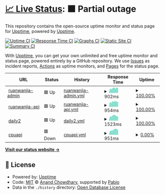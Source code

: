 # [📈 Live Status](https://demo.upptime.js.org): <!--live status--> **🟧 Partial outage**

This repository contains the open-source uptime monitor and status page for [Upptime](https://upptime.js.org), powered by [Upptime](https://github.com/upptime/upptime).

[![Uptime CI](https://github.com/zhangskills/upptime/workflows/Uptime%20CI/badge.svg)](https://github.com/zhangskills/upptime/actions?query=workflow%3A%22Uptime+CI%22)
[![Response Time CI](https://github.com/zhangskills/upptime/workflows/Response%20Time%20CI/badge.svg)](https://github.com/zhangskills/upptime/actions?query=workflow%3A%22Response+Time+CI%22)
[![Graphs CI](https://github.com/zhangskills/upptime/workflows/Graphs%20CI/badge.svg)](https://github.com/zhangskills/upptime/actions?query=workflow%3A%22Graphs+CI%22)
[![Static Site CI](https://github.com/zhangskills/upptime/workflows/Static%20Site%20CI/badge.svg)](https://github.com/zhangskills/upptime/actions?query=workflow%3A%22Static+Site+CI%22)
[![Summary CI](https://github.com/zhangskills/upptime/workflows/Summary%20CI/badge.svg)](https://github.com/zhangskills/upptime/actions?query=workflow%3A%22Summary+CI%22)

With [Upptime](https://upptime.js.org), you can get your own unlimited and free uptime monitor and status page, powered entirely by a GitHub repository. We use [Issues](https://github.com/upptime/upptime/issues) as incident reports, [Actions](https://github.com/zhangskills/upptime/actions) as uptime monitors, and [Pages](https://demo.upptime.js.org) for the status page.

<!--start: status pages-->
<!-- This summary is generated by Upptime (https://github.com/upptime/upptime) -->
<!-- Do not edit this manually, your changes will be overwritten -->
<!-- prettier-ignore -->
| URL | Status | History | Response Time | Uptime |
| --- | ------ | ------- | ------------- | ------ |
| <img alt="" src="https://icons.duckduckgo.com/ip3/jzadmin.ruanwanjia.com.ico" height="13"> [ruanwanjia-admin](https://jzadmin.ruanwanjia.com) | 🟩 Up | [ruanwanjia-admin.yml](https://github.com/zhangskills/upptime/commits/HEAD/history/ruanwanjia-admin.yml) | <details><summary><img alt="Response time graph" src="./graphs/ruanwanjia-admin/response-time-week.png" height="20"> 902ms</summary><br><a href="https://zhangskills.github.io/upptime/history/ruanwanjia-admin"><img alt="Response time 1012" src="https://img.shields.io/endpoint?url=https%3A%2F%2Fraw.githubusercontent.com%2Fzhangskills%2Fupptime%2FHEAD%2Fapi%2Fruanwanjia-admin%2Fresponse-time.json"></a><br><a href="https://zhangskills.github.io/upptime/history/ruanwanjia-admin"><img alt="24-hour response time 891" src="https://img.shields.io/endpoint?url=https%3A%2F%2Fraw.githubusercontent.com%2Fzhangskills%2Fupptime%2FHEAD%2Fapi%2Fruanwanjia-admin%2Fresponse-time-day.json"></a><br><a href="https://zhangskills.github.io/upptime/history/ruanwanjia-admin"><img alt="7-day response time 902" src="https://img.shields.io/endpoint?url=https%3A%2F%2Fraw.githubusercontent.com%2Fzhangskills%2Fupptime%2FHEAD%2Fapi%2Fruanwanjia-admin%2Fresponse-time-week.json"></a><br><a href="https://zhangskills.github.io/upptime/history/ruanwanjia-admin"><img alt="30-day response time 1031" src="https://img.shields.io/endpoint?url=https%3A%2F%2Fraw.githubusercontent.com%2Fzhangskills%2Fupptime%2FHEAD%2Fapi%2Fruanwanjia-admin%2Fresponse-time-month.json"></a><br><a href="https://zhangskills.github.io/upptime/history/ruanwanjia-admin"><img alt="1-year response time 1012" src="https://img.shields.io/endpoint?url=https%3A%2F%2Fraw.githubusercontent.com%2Fzhangskills%2Fupptime%2FHEAD%2Fapi%2Fruanwanjia-admin%2Fresponse-time-year.json"></a></details> | <details><summary><a href="https://zhangskills.github.io/upptime/history/ruanwanjia-admin">100.00%</a></summary><a href="https://zhangskills.github.io/upptime/history/ruanwanjia-admin"><img alt="All-time uptime 99.97%" src="https://img.shields.io/endpoint?url=https%3A%2F%2Fraw.githubusercontent.com%2Fzhangskills%2Fupptime%2FHEAD%2Fapi%2Fruanwanjia-admin%2Fuptime.json"></a><br><a href="https://zhangskills.github.io/upptime/history/ruanwanjia-admin"><img alt="24-hour uptime 100.00%" src="https://img.shields.io/endpoint?url=https%3A%2F%2Fraw.githubusercontent.com%2Fzhangskills%2Fupptime%2FHEAD%2Fapi%2Fruanwanjia-admin%2Fuptime-day.json"></a><br><a href="https://zhangskills.github.io/upptime/history/ruanwanjia-admin"><img alt="7-day uptime 100.00%" src="https://img.shields.io/endpoint?url=https%3A%2F%2Fraw.githubusercontent.com%2Fzhangskills%2Fupptime%2FHEAD%2Fapi%2Fruanwanjia-admin%2Fuptime-week.json"></a><br><a href="https://zhangskills.github.io/upptime/history/ruanwanjia-admin"><img alt="30-day uptime 100.00%" src="https://img.shields.io/endpoint?url=https%3A%2F%2Fraw.githubusercontent.com%2Fzhangskills%2Fupptime%2FHEAD%2Fapi%2Fruanwanjia-admin%2Fuptime-month.json"></a><br><a href="https://zhangskills.github.io/upptime/history/ruanwanjia-admin"><img alt="1-year uptime 99.97%" src="https://img.shields.io/endpoint?url=https%3A%2F%2Fraw.githubusercontent.com%2Fzhangskills%2Fupptime%2FHEAD%2Fapi%2Fruanwanjia-admin%2Fuptime-year.json"></a></details>
| <img alt="" src="https://icons.duckduckgo.com/ip3/jzapi.ruanwanjia.com.ico" height="13"> [ruanwanjia-api](https://jzapi.ruanwanjia.com/) | 🟩 Up | [ruanwanjia-api.yml](https://github.com/zhangskills/upptime/commits/HEAD/history/ruanwanjia-api.yml) | <details><summary><img alt="Response time graph" src="./graphs/ruanwanjia-api/response-time-week.png" height="20"> 954ms</summary><br><a href="https://zhangskills.github.io/upptime/history/ruanwanjia-api"><img alt="Response time 987" src="https://img.shields.io/endpoint?url=https%3A%2F%2Fraw.githubusercontent.com%2Fzhangskills%2Fupptime%2FHEAD%2Fapi%2Fruanwanjia-api%2Fresponse-time.json"></a><br><a href="https://zhangskills.github.io/upptime/history/ruanwanjia-api"><img alt="24-hour response time 929" src="https://img.shields.io/endpoint?url=https%3A%2F%2Fraw.githubusercontent.com%2Fzhangskills%2Fupptime%2FHEAD%2Fapi%2Fruanwanjia-api%2Fresponse-time-day.json"></a><br><a href="https://zhangskills.github.io/upptime/history/ruanwanjia-api"><img alt="7-day response time 954" src="https://img.shields.io/endpoint?url=https%3A%2F%2Fraw.githubusercontent.com%2Fzhangskills%2Fupptime%2FHEAD%2Fapi%2Fruanwanjia-api%2Fresponse-time-week.json"></a><br><a href="https://zhangskills.github.io/upptime/history/ruanwanjia-api"><img alt="30-day response time 1011" src="https://img.shields.io/endpoint?url=https%3A%2F%2Fraw.githubusercontent.com%2Fzhangskills%2Fupptime%2FHEAD%2Fapi%2Fruanwanjia-api%2Fresponse-time-month.json"></a><br><a href="https://zhangskills.github.io/upptime/history/ruanwanjia-api"><img alt="1-year response time 987" src="https://img.shields.io/endpoint?url=https%3A%2F%2Fraw.githubusercontent.com%2Fzhangskills%2Fupptime%2FHEAD%2Fapi%2Fruanwanjia-api%2Fresponse-time-year.json"></a></details> | <details><summary><a href="https://zhangskills.github.io/upptime/history/ruanwanjia-api">100.00%</a></summary><a href="https://zhangskills.github.io/upptime/history/ruanwanjia-api"><img alt="All-time uptime 86.07%" src="https://img.shields.io/endpoint?url=https%3A%2F%2Fraw.githubusercontent.com%2Fzhangskills%2Fupptime%2FHEAD%2Fapi%2Fruanwanjia-api%2Fuptime.json"></a><br><a href="https://zhangskills.github.io/upptime/history/ruanwanjia-api"><img alt="24-hour uptime 100.00%" src="https://img.shields.io/endpoint?url=https%3A%2F%2Fraw.githubusercontent.com%2Fzhangskills%2Fupptime%2FHEAD%2Fapi%2Fruanwanjia-api%2Fuptime-day.json"></a><br><a href="https://zhangskills.github.io/upptime/history/ruanwanjia-api"><img alt="7-day uptime 100.00%" src="https://img.shields.io/endpoint?url=https%3A%2F%2Fraw.githubusercontent.com%2Fzhangskills%2Fupptime%2FHEAD%2Fapi%2Fruanwanjia-api%2Fuptime-week.json"></a><br><a href="https://zhangskills.github.io/upptime/history/ruanwanjia-api"><img alt="30-day uptime 100.00%" src="https://img.shields.io/endpoint?url=https%3A%2F%2Fraw.githubusercontent.com%2Fzhangskills%2Fupptime%2FHEAD%2Fapi%2Fruanwanjia-api%2Fuptime-month.json"></a><br><a href="https://zhangskills.github.io/upptime/history/ruanwanjia-api"><img alt="1-year uptime 86.07%" src="https://img.shields.io/endpoint?url=https%3A%2F%2Fraw.githubusercontent.com%2Fzhangskills%2Fupptime%2FHEAD%2Fapi%2Fruanwanjia-api%2Fuptime-year.json"></a></details>
| <img alt="" src="https://icons.duckduckgo.com/ip3/daily2.withword.com.ico" height="13"> [daily2](https://daily2.withword.com) | 🟩 Up | [daily2.yml](https://github.com/zhangskills/upptime/commits/HEAD/history/daily2.yml) | <details><summary><img alt="Response time graph" src="./graphs/daily2/response-time-week.png" height="20"> 1523ms</summary><br><a href="https://zhangskills.github.io/upptime/history/daily2"><img alt="Response time 1562" src="https://img.shields.io/endpoint?url=https%3A%2F%2Fraw.githubusercontent.com%2Fzhangskills%2Fupptime%2FHEAD%2Fapi%2Fdaily2%2Fresponse-time.json"></a><br><a href="https://zhangskills.github.io/upptime/history/daily2"><img alt="24-hour response time 1299" src="https://img.shields.io/endpoint?url=https%3A%2F%2Fraw.githubusercontent.com%2Fzhangskills%2Fupptime%2FHEAD%2Fapi%2Fdaily2%2Fresponse-time-day.json"></a><br><a href="https://zhangskills.github.io/upptime/history/daily2"><img alt="7-day response time 1523" src="https://img.shields.io/endpoint?url=https%3A%2F%2Fraw.githubusercontent.com%2Fzhangskills%2Fupptime%2FHEAD%2Fapi%2Fdaily2%2Fresponse-time-week.json"></a><br><a href="https://zhangskills.github.io/upptime/history/daily2"><img alt="30-day response time 1663" src="https://img.shields.io/endpoint?url=https%3A%2F%2Fraw.githubusercontent.com%2Fzhangskills%2Fupptime%2FHEAD%2Fapi%2Fdaily2%2Fresponse-time-month.json"></a><br><a href="https://zhangskills.github.io/upptime/history/daily2"><img alt="1-year response time 1562" src="https://img.shields.io/endpoint?url=https%3A%2F%2Fraw.githubusercontent.com%2Fzhangskills%2Fupptime%2FHEAD%2Fapi%2Fdaily2%2Fresponse-time-year.json"></a></details> | <details><summary><a href="https://zhangskills.github.io/upptime/history/daily2">100.00%</a></summary><a href="https://zhangskills.github.io/upptime/history/daily2"><img alt="All-time uptime 99.98%" src="https://img.shields.io/endpoint?url=https%3A%2F%2Fraw.githubusercontent.com%2Fzhangskills%2Fupptime%2FHEAD%2Fapi%2Fdaily2%2Fuptime.json"></a><br><a href="https://zhangskills.github.io/upptime/history/daily2"><img alt="24-hour uptime 100.00%" src="https://img.shields.io/endpoint?url=https%3A%2F%2Fraw.githubusercontent.com%2Fzhangskills%2Fupptime%2FHEAD%2Fapi%2Fdaily2%2Fuptime-day.json"></a><br><a href="https://zhangskills.github.io/upptime/history/daily2"><img alt="7-day uptime 100.00%" src="https://img.shields.io/endpoint?url=https%3A%2F%2Fraw.githubusercontent.com%2Fzhangskills%2Fupptime%2FHEAD%2Fapi%2Fdaily2%2Fuptime-week.json"></a><br><a href="https://zhangskills.github.io/upptime/history/daily2"><img alt="30-day uptime 100.00%" src="https://img.shields.io/endpoint?url=https%3A%2F%2Fraw.githubusercontent.com%2Fzhangskills%2Fupptime%2FHEAD%2Fapi%2Fdaily2%2Fuptime-month.json"></a><br><a href="https://zhangskills.github.io/upptime/history/daily2"><img alt="1-year uptime 99.98%" src="https://img.shields.io/endpoint?url=https%3A%2F%2Fraw.githubusercontent.com%2Fzhangskills%2Fupptime%2FHEAD%2Fapi%2Fdaily2%2Fuptime-year.json"></a></details>
| <img alt="" src="https://icons.duckduckgo.com/ip3/cpuapi.withword.com.ico" height="13"> [cpuapi](https://cpuapi.withword.com/cpu/1) | 🟥 Down | [cpuapi.yml](https://github.com/zhangskills/upptime/commits/HEAD/history/cpuapi.yml) | <details><summary><img alt="Response time graph" src="./graphs/cpuapi/response-time-week.png" height="20"> 951ms</summary><br><a href="https://zhangskills.github.io/upptime/history/cpuapi"><img alt="Response time 984" src="https://img.shields.io/endpoint?url=https%3A%2F%2Fraw.githubusercontent.com%2Fzhangskills%2Fupptime%2FHEAD%2Fapi%2Fcpuapi%2Fresponse-time.json"></a><br><a href="https://zhangskills.github.io/upptime/history/cpuapi"><img alt="24-hour response time 894" src="https://img.shields.io/endpoint?url=https%3A%2F%2Fraw.githubusercontent.com%2Fzhangskills%2Fupptime%2FHEAD%2Fapi%2Fcpuapi%2Fresponse-time-day.json"></a><br><a href="https://zhangskills.github.io/upptime/history/cpuapi"><img alt="7-day response time 951" src="https://img.shields.io/endpoint?url=https%3A%2F%2Fraw.githubusercontent.com%2Fzhangskills%2Fupptime%2FHEAD%2Fapi%2Fcpuapi%2Fresponse-time-week.json"></a><br><a href="https://zhangskills.github.io/upptime/history/cpuapi"><img alt="30-day response time 1012" src="https://img.shields.io/endpoint?url=https%3A%2F%2Fraw.githubusercontent.com%2Fzhangskills%2Fupptime%2FHEAD%2Fapi%2Fcpuapi%2Fresponse-time-month.json"></a><br><a href="https://zhangskills.github.io/upptime/history/cpuapi"><img alt="1-year response time 984" src="https://img.shields.io/endpoint?url=https%3A%2F%2Fraw.githubusercontent.com%2Fzhangskills%2Fupptime%2FHEAD%2Fapi%2Fcpuapi%2Fresponse-time-year.json"></a></details> | <details><summary><a href="https://zhangskills.github.io/upptime/history/cpuapi">0.00%</a></summary><a href="https://zhangskills.github.io/upptime/history/cpuapi"><img alt="All-time uptime 18.92%" src="https://img.shields.io/endpoint?url=https%3A%2F%2Fraw.githubusercontent.com%2Fzhangskills%2Fupptime%2FHEAD%2Fapi%2Fcpuapi%2Fuptime.json"></a><br><a href="https://zhangskills.github.io/upptime/history/cpuapi"><img alt="24-hour uptime 0.00%" src="https://img.shields.io/endpoint?url=https%3A%2F%2Fraw.githubusercontent.com%2Fzhangskills%2Fupptime%2FHEAD%2Fapi%2Fcpuapi%2Fuptime-day.json"></a><br><a href="https://zhangskills.github.io/upptime/history/cpuapi"><img alt="7-day uptime 0.00%" src="https://img.shields.io/endpoint?url=https%3A%2F%2Fraw.githubusercontent.com%2Fzhangskills%2Fupptime%2FHEAD%2Fapi%2Fcpuapi%2Fuptime-week.json"></a><br><a href="https://zhangskills.github.io/upptime/history/cpuapi"><img alt="30-day uptime 0.00%" src="https://img.shields.io/endpoint?url=https%3A%2F%2Fraw.githubusercontent.com%2Fzhangskills%2Fupptime%2FHEAD%2Fapi%2Fcpuapi%2Fuptime-month.json"></a><br><a href="https://zhangskills.github.io/upptime/history/cpuapi"><img alt="1-year uptime 18.92%" src="https://img.shields.io/endpoint?url=https%3A%2F%2Fraw.githubusercontent.com%2Fzhangskills%2Fupptime%2FHEAD%2Fapi%2Fcpuapi%2Fuptime-year.json"></a></details>

<!--end: status pages-->

[**Visit our status website →**](https://demo.upptime.js.org)

## 📄 License

- Powered by: [Upptime](https://github.com/upptime/upptime)
- Code: [MIT](./LICENSE) © [Anand Chowdhary](https://anandchowdhary.com), supported by [Pabio](https://pabio.com)
- Data in the `./history` directory: [Open Database License](https://opendatacommons.org/licenses/odbl/1-0/)
